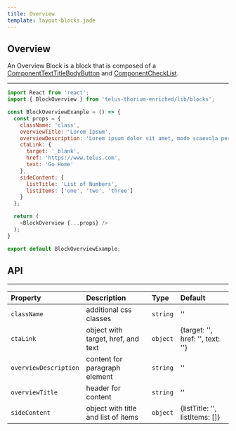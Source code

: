 ```yaml
---
title: Overview
template: layout-blocks.jade
---
```


## Overview

An Overview Block is a block that is composed of a [ComponentTextTitleBodyButton](../5-Block%20Components/2-textTitleBodyButton.html) and [ComponentCheckList](../5-Block%20Components/1-checklist.html).

---

<div id="overviewBlockExample"></div>
<script type="text/babel">
  ReactDOM.render(
    <TDSBlocks.BlockOverviewExample />,
    document.getElementById('overviewBlockExample')
  );
</script>

```javascript
import React from 'react';
import { BlockOverview } from 'telus-thorium-enriched/lib/blocks';

const BlockOverviewExample = () => {
  const props = {
    className: 'class',
    overviewTitle: 'Lorem Ipsum',
    overviewDescription: 'Lorem ipsum dolor sit amet, modo scaevola pertinax ius no. Ut brute nobis intellegam duo, ullum fabulas fabellas quo at.',
    ctaLink: {
      target: '_blank',
      href: 'https://www.telus.com',
      text: 'Go Home'
    },
    sideContent: {
      listTitle: 'List of Numbers',
      listItems: ['one', 'two', 'three']
    }
  };

  return (
    <BlockOverview {...props} />
  );
}

export default BlockOverviewExample;
```


## API


---
| Property |   Description   | Type | Default |
|:----|:------|:---|:---|
| `className` | additional css classes | `string` |  '' |
| `ctaLink` | object with target, href, and text  | `object` |  {target: '', href: '', text: ''} |
| `overviewDescription` | content for paragraph element | `string` |  '' |
| `overviewTitle` | header for content | `string` |  '' |
| `sideContent` | object with title and list of items | `object` |  {listTitle: '', listItems: []} |
